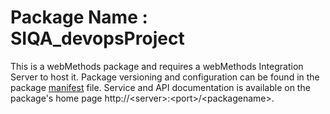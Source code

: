 # Package Name : SIQA_devopsProject
This is a webMethods package and requires a webMethods Integration Server to host it. Package versioning and configuration can be found in the package [manifest](./SIQA_devopsProject/manifest.v3) file. Service and API documentation is available on the package's home page http://&lt;server&gt;:&lt;port&gt;/&lt;packagename>.
